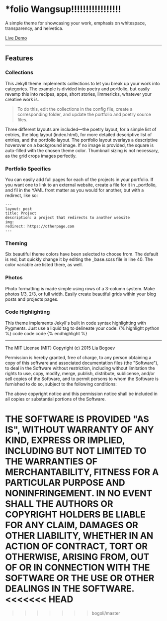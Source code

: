 # *folio Wangsup!!!!!!!!!!!!!!!!!
A simple theme for showcasing your work, emphasis on whitespace, transparency, and helvetica. 


<a href="http://liabogoev.com/-folio">Live Demo</a>

<hr/>


## Features

### Collections
This Jekyll theme implements collections to let you break up your work into categories. The example is divided into poetry and portfolio, but easily revamp this into recipes, apps, short stories, limmericks, whatever your creative work is. 
> To do this, edit the collections in the config file, create a corresponding folder, and update the portfolio and poetry source files. 

Three different layouts are included—the poetry layout, for a simple list of entries, the blog layout (index.html), for more detailed descriptive list of entries, and the portfolio layout. The portfolio layout overlays a descriptive hoverover on a background image. If no image is provided, the square is auto-filled with the chosen theme color. Thumbnail sizing is not necessary, as the grid crops images perfectly. 

### Portfolio Specifics
You can easily add full pages for each of the projects in your portfolio. If you want one to link to an external website, create a file for it in _portfolio, and  fil in the YAML front matter as you would for another, but with a redirect, like so: 

	---
	layout: post
	title: Project
	description: a project that redirects to another website
	img:
	redirect: https://otherpage.com
	--- 

### Theming
Six beautiful theme colors have been selected to choose from. The default is red, but quickly change it by editing the _base.scss file in line 40. The color variable are listed there, as well. 

### Photos
Photo formatting is made simple using rows of a 3-column system. Make photos 1/3, 2/3, or full width. Easily create beautiful grids within your blog posts and projects pages. 

### Code Highlighting
This theme implements Jekyll's built in code syntax highlighting with Pygments. Just use a liquid tag to delineate your code: 
{% highlight python %}
	code code code
{% endhighlight %}


<hr/>
The MIT License (MIT)
Copyright (c) 2015 Lia Bogoev

Permission is hereby granted, free of charge, to any person obtaining a copy of this software and associated documentation files (the "Software"), to deal in the Software without restriction, including without limitation the rights to use, copy, modify, merge, publish, distribute, sublicense, and/or sell copies of the Software, and to permit persons to whom the Software is furnished to do so, subject to the following conditions:

The above copyright notice and this permission notice shall be included in all copies or substantial portions of the Software.

THE SOFTWARE IS PROVIDED "AS IS", WITHOUT WARRANTY OF ANY KIND, EXPRESS OR IMPLIED, INCLUDING BUT NOT LIMITED TO THE WARRANTIES OF MERCHANTABILITY, FITNESS FOR A PARTICULAR PURPOSE AND NONINFRINGEMENT. IN NO EVENT SHALL THE AUTHORS OR COPYRIGHT HOLDERS BE LIABLE FOR ANY CLAIM, DAMAGES OR OTHER LIABILITY, WHETHER IN AN ACTION OF CONTRACT, TORT OR OTHERWISE, ARISING FROM, OUT OF OR IN CONNECTION WITH THE SOFTWARE OR THE USE OR OTHER DEALINGS IN THE SOFTWARE.
<<<<<<< HEAD
=======

>>>>>>> bogoli/master
